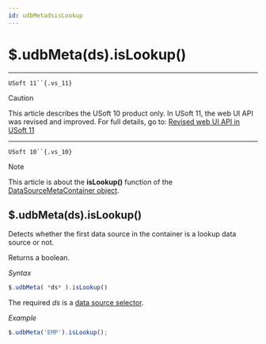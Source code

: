 ```yaml
---
id: udbMetadsisLookup
---
```


# $.udbMeta(ds).isLookup()



----

`USoft 11``{.vs_11}`

> [!CAUTION]
> This article describes the USoft 10 product only.
> In USoft 11, the web UI API was revised and improved. For full details, go to:
> [Revised web UI API in USoft 11](/docs/Web%20and%20app%20UIs/UDB%20udb/Revised%20web%20UI%20API%20in%20USoft%2011.md)

----

`USoft 10``{.vs_10}`

> [!NOTE]
> This article is about the **isLookup()** function of the [DataSourceMetaContainer object](/docs/Web%20and%20app%20UIs/UDB%20DataSourceMetaContainer).

## **$.udbMeta(ds).isLookup()**

Detects whether the first data source in the container is a lookup data source or not.

Returns a boolean.

*Syntax*

```js
$.udbMeta( *ds* ).isLookup()
```

The required *ds* is a [data source selector](/docs/Web%20and%20app%20UIs/UDB%20DataSourceMetaContainer/UDB%20DataSourceMetaContainer%20object.md).

*Example*

```js
$.udbMeta('EMP').isLookup();
```

 